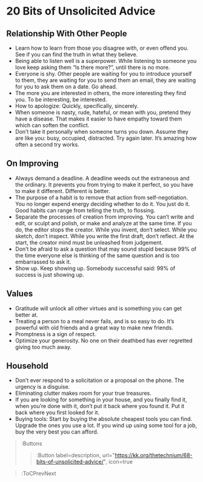 # 20 Bits of Unsolicited Advice

## Relationship With Other People
* Learn how to learn from those you disagree with, or even offend you. See if you can find the truth in what they 
believe.
* Being able to listen well is a superpower. While listening to someone you love keep asking them “Is there more?”, 
until there is no more.
* Everyone is shy. Other people are waiting for you to introduce yourself to them, they are waiting for you to send them 
an email, they are waiting for you to ask them on a date. Go ahead.
* The more you are interested in others, the more interesting they find you. To be interesting, be interested.
* How to apologize: Quickly, specifically, sincerely.
* When someone is nasty, rude, hateful, or mean with you, pretend they have a disease. That makes it easier to have 
empathy toward them which can soften the conflict.
* Don’t take it personally when someone turns you down. Assume they are like you: busy, occupied, distracted. Try again 
later. It’s amazing how often a second try works.

## On Improving
* Always demand a deadline. A deadline weeds out the extraneous and the ordinary. It prevents you from trying to make it 
perfect, so you have to make it different. Different is better.
* The purpose of a habit is to remove that action from self-negotiation. You no longer expend energy deciding whether to 
do it. You just do it. Good habits can range from telling the truth, to flossing.
* Separate the processes of creation from improving. You can’t write and edit, or sculpt and polish, or make and analyze 
at the same time. If you do, the editor stops the creator. While you invent, don’t select. While you sketch, don’t 
inspect. While you write the first draft, don’t reflect. At the start, the creator mind must be unleashed from judgement.
* Don’t be afraid to ask a question that may sound stupid because 99% of the time everyone else is thinking of the same 
question and is too embarrassed to ask it.
* Show up. Keep showing up. Somebody successful said: 99% of success is just showing up.

## Values
* Gratitude will unlock all other virtues and is something you can get better at.
* Treating a person to a meal never fails, and is so easy to do. It’s powerful with old friends and a great way to make 
new friends.
* Promptness is a sign of respect.
* Optimize your generosity. No one on their deathbed has ever regretted giving too much away.

## Household
* Don’t ever respond to a solicitation or a proposal on the phone. The urgency is a disguise.
* Eliminating clutter makes room for your true treasures.
* If you are looking for something in your house, and you finally find it, when you’re done with it, don’t put it back 
where you found it. Put it back where you first looked for it.
* Buying tools: Start by buying the absolute cheapest tools you can find. Upgrade the ones you use a lot. If you wind up 
using some tool for a job, buy the very best you can afford.


> :Buttons
> > :Button label=description, url="https://kk.org/thetechnium/68-bits-of-unsolicited-advice/", icon=true

> :ToCPrevNext